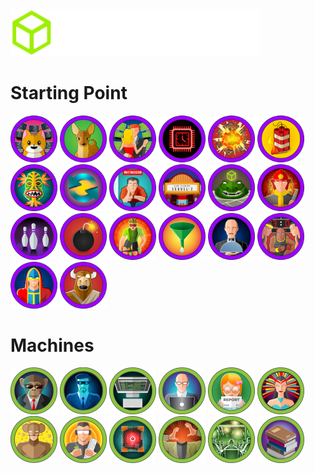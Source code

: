 <img src="./HackTheBox/logo.svg" width="400px;">

# Starting Point
<img src="HackTheBox/Starting Point/Meow.png" width="75px;"> <img src="HackTheBox/Starting Point/Fawn.png" width="75px;"> <img src="HackTheBox/Starting Point/Dancing.png" width="75px;"> <img src="HackTheBox/Starting Point/Redeemer.png" width="75px;"> <img src="HackTheBox/Starting Point/Explosion.png" width="75px;"> <img src="HackTheBox/Starting Point/Preignition.png" width="75px;"> <img src="HackTheBox/Starting Point/Mongod.png" width="75px;"> <img src="HackTheBox/Starting Point/Synced.png" width="75px;"> <img src="HackTheBox/Starting Point/Appointment.png" width="75px;"> <img src="HackTheBox/Starting Point/Sequel.png" width="75px;"> <img src="HackTheBox/Starting Point/Crocodile.png" width="75px;"> <img src="HackTheBox/Starting Point/Responder.png" width="75px;"> <img src="HackTheBox/Starting Point/Three.png" width="75px;"> <img src="HackTheBox/Starting Point/Ignition.png" width="75px;"> <img src="HackTheBox/Starting Point/Bike.png" width="75px;"> <img src="HackTheBox/Starting Point/Funnel.png" width="75px;"> <img src="HackTheBox/Starting Point/Pennyworth.png" width="75px;"> <img src="HackTheBox/Starting Point/Tactics.png" width="75px;"> <img src="HackTheBox/Starting Point/Archetype.png" width="75px;"> <img src="HackTheBox/Starting Point/Oppsie.png" width="75px;">

# Machines
<img src="HackTheBox/Pwned Machines/Bizness.png" width="75px;"> <img src="HackTheBox/Pwned Machines/Blue.png" width="75px;"> <img src="HackTheBox/Pwned Machines/Devvortex.png" width="75px;"> <img src="HackTheBox/Pwned Machines/Codify.png" width="75px;"> <img src="HackTheBox/Pwned Machines/Perfection.png" width="75px;"> <img src="HackTheBox/Pwned Machines/Lame.png" width="75px;"> <img src="HackTheBox/Pwned Machines/Jerry.png" width="75px;"> <img src="HackTheBox/Pwned Machines/Netmon.png" width="75px;"> <img src="HackTheBox/Pwned Machines/BoardLight.png" width="75px;"> <img src="HackTheBox/Pwned Machines/Headless.png" width="75px;"> <img src="HackTheBox/Pwned Machines/TwoMillion.png" width="75px;"> <img src="HackTheBox/Pwned Machines/Editorial.png" width="75px;">

